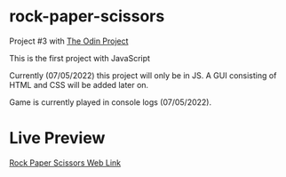 # rock-paper-scissors

Project #3 with [The Odin Project](http://theodinproject.com)

This is the first project with JavaScript

Currently (07/05/2022) this project will only be in JS.
A GUI consisting of HTML and CSS will be added later on.

Game is currently played in console logs (07/05/2022).

# Live Preview
[Rock Paper Scissors Web Link](https://nainsworth.github.io/rock-paper-scissors/)